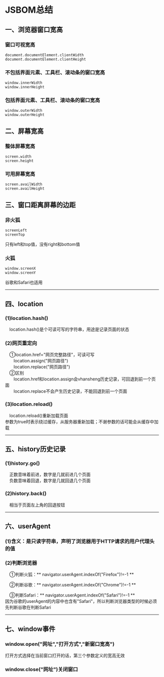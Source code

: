 # JSBOM总结  
## 一、浏览器窗口宽高  
### 窗口可视宽高  
	
	document.documentElement.clientWidth
	document.documentElement.clientHeight  
### 不包括界面元素、工具栏、滚动条的窗口宽高  
	
	window.innerWidth
	window.innerHeight  
### 包括界面元素、工具栏、滚动条的窗口宽高
	
	window.outerWidth
	window.outerHeight  
## 二、屏幕宽高  
### 整体屏幕宽高  
	
	screen.width
	screen.height  
### 可用屏幕宽高  

	screen.availWidth
	screen.availHeight  
## 三、窗口距离屏幕的边距  
### 非火狐

	screenLeft
	screenTop  
只有left和top值，没有right和bottom值  
### 火狐  

	window.screenX
	window.screenY  
谷歌和Safari也适用  
***  
## 四、location  
### (1)location.hash()  
&emsp;location.hash()是个可读可写的字符串，用途是记录页面的状态  
### (2)网页重定向  
&emsp;①location.href="网页完整路径"，可读可写  
&emsp;&emsp;location.assign("网页路径")  
&emsp;&emsp;location.replace("网页路径")  
&emsp;②区别  
&emsp;&emsp;location.href和location.assign会vhansheng历史记录，可回退到前一个页面  
&emsp;&emsp;location.replace不会产生历史记录，不能回退到前一个页面  
### (3)location.reload()  
&emsp;location.reload()重新加载页面  
参数为true时表示绕过缓存，从服务器重新加载；不谢参数的话可能会从缓存中加载  
***  
## 五、history历史记录  
### (1)history.go()  
&emsp;正数意味着前进，数字是几就前进几个页面  
&emsp;负数意味着回退，数字是几就回退几个页面  
### (2)history.back()  
&emsp;相当于页面左上角的回退按钮  
***  
## 六、userAgent  
### (1)含义：是只读字符串，声明了浏览器用于HTTP请求的用户代理头的值  
### (2)判断浏览器  
&emsp;①判断火狐：** navigator.userAgent.indexOf("Firefox")!=-1 **  

&emsp;②判断谷歌：** navigator.userAgent.indexOf("Chrome")!=-1 **  

&emsp;③判断Safari：** navigator.userAgent.indexOf("Safari")!=-1 **  
因为谷歌的userAgent的内容中也含有"Safari"，所以判断浏览器类型的时候必须先判断谷歌在判断Safari  
***  
## 七、window事件  
### window.open("网址","打开方式","新窗口宽高")  
打开方式选择在当前窗口打开的话，第三个参数定义的宽高无效  
### window.close("网址")关闭窗口